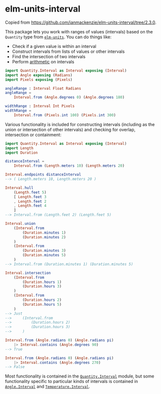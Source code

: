 # elm-units-interval

Copied from https://github.com/ianmackenzie/elm-units-interval/tree/2.3.0.

This package lets you work with ranges of values (intervals) based on the
`Quantity` type from [`elm-units`][elm-units]. You can do things like:

- Check if a given value is within an interval
- Construct intervals from lists of values or other intervals
- Find the intersection of two intervals
- Perform [arithmetic][interval-arithmetic] on intervals

```elm
import Quantity.Interval as Interval exposing (Interval)
import Angle exposing (Radians)
import Pixels exposing (Pixels)

angleRange : Interval Float Radians
angleRange =
    Interval.from (Angle.degrees 0) (Angle.degrees 180)

widthRange : Interval Int Pixels
widthRange =
    Interval.from (Pixels.int 100) (Pixels.int 300)
```

Various functionality is included for constructing intervals (including as the
union or intersection of other intervals) and checking for overlap, intersection
or containment:

```elm
import Quantity.Interval as Interval exposing (Interval)
import Length
import Duration

distanceInterval =
    Interval.from (Length.meters 10) (Length.meters 20)

Interval.endpoints distanceInterval
--> ( Length.meters 10, Length.meters 20 )

Interval.hull
    (Length.feet 5)
    [ Length.feet 3
    , Length.feet 2
    , Length.feet 4
    ]
--> Interval.from (Length.feet 2) (Length.feet 5)

Interval.union
    (Interval.from
        (Duration.minutes 1)
        (Duration.minutes 2)
    )
    (Interval.from
        (Duration.minutes 3)
        (Duration.minutes 5)
    )
--> Interval.from (Duration.minutes 1) (Duration.minutes 5)

Interval.intersection
    (Interval.from
        (Duration.hours 1)
        (Duration.hours 3)
    )
    (Interval.from
        (Duration.hours 2)
        (Duration.hours 5)
    )
--> Just
-->     (Interval.from
-->         (Duration.hours 2)
-->         (Duration.hours 3)
-->     )

Interval.from (Angle.radians 0) (Angle.radians pi)
    |> Interval.contains (Angle.degrees 90)
--> True

Interval.from (Angle.radians 0) (Angle.radians pi)
    |> Interval.contains (Angle.degrees 270)
--> False
```

Most functionality is contained in the [`Quantity.Interval`](Quantity-Interval)
module, but some functionality specific to particular kinds of intervals is
contained in [`Angle.Interval`](Angle-Interval) and [`Temperature.Interval`](Temperature-Interval).

[elm-interval]: https://package.elm-lang.org/packages/ianmackenzie/elm-interval/latest/
[elm-units]: https://package.elm-lang.org/packages/ianmackenzie/elm-units/latest/
[interval-arithmetic]: https://en.wikipedia.org/wiki/Interval_arithmetic
